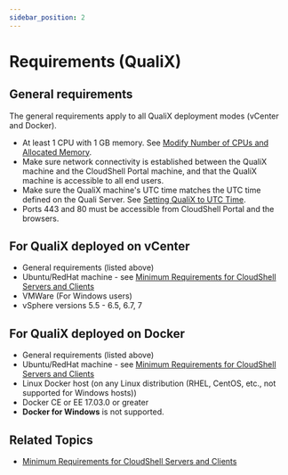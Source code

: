 ```yaml
---
sidebar_position: 2
---
```


# Requirements (QualiX)

## General requirements

The general requirements apply to all QualiX deployment modes (vCenter and Docker).

- At least 1 CPU with 1 GB memory. See [Modify Number of CPUs and Allocated Memory](../post-installation-config/modify-cpu-and-ram.md).
- Make sure network connectivity is established between the QualiX machine and the CloudShell Portal machine, and that the QualiX machine is accessible to all end users.
- Make sure the QualiX machine's UTC time matches the UTC time defined on the Quali Server. See [Setting QualiX to UTC Time](../appendix/setting-qualix-to-utc-time.md).
- Ports 443 and 80 must be accessible from CloudShell Portal and the browsers.

## For QualiX deployed on vCenter

- General requirements (listed above)
- Ubuntu/RedHat machine - see [Minimum Requirements for CloudShell Servers and Clients](../../cs-system-requirements/min-requirements-for-cs.md)
- VMWare (For Windows users)
- vSphere versions 5.5 - 6.5, 6.7, 7

## For QualiX deployed on Docker

- General requirements (listed above)
- Ubuntu/RedHat machine - see [Minimum Requirements for CloudShell Servers and Clients](../../cs-system-requirements/min-requirements-for-cs.md)
- Linux Docker host (on any Linux distribution (RHEL, CentOS, etc., not supported for Windows hosts))
- Docker CE or EE 17.03.0 or greater
- **Docker for Windows** is not supported.
    

## Related Topics

- [Minimum Requirements for CloudShell Servers and Clients](../../cs-system-requirements/min-requirements-for-cs.md)